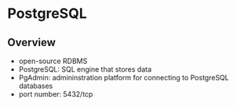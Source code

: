 # PostgreSQL
## Overview
- open-source RDBMS
- PostgreSQL: SQL engine that stores data
- PgAdmin: admininstration platform for connecting to PostgreSQL databases
- port number: 5432/tcp